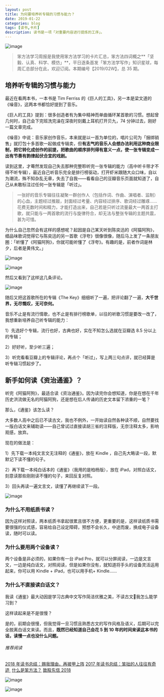 ```yaml
---
layout: post
title: 为何要培养听专辑的习惯与能力？
date: 2019-01-22
categories: blog
tags: [读书,卡片]
description: 读书是一项「对重要内容进行提炼的工序」。
---
```


![image](http://upload-images.jianshu.io/upload_images/32598-711e63df594f2047?imageMogr2/auto-orient/strip%7CimageView2/2/w/1240)

> 笨方法学习周报是我使用笨方法学习的卡片汇总，笨方法四词概之**「坚毅、认真、科学、模仿」**，平日逐条首发「笨方法学写作」知识星球，每周汇总部分在此，欢迎订阅。本期编号【2019/02W】，总 35 期。


## 培养听专辑的习惯与能力

最近在看两本书，一本书是 Tim Ferriss 的《巨人的工具》，另一本是梁文道的《噪音》，这两本书都恰好提到了音乐。

《巨人的工具》提到：很多创造者有为集中精神而单曲循环某首歌的习惯。想起曾几何时，自己会下完班洗完澡在深夜时刻戴上耳机打开贝九，74 分钟过去，刚好一篇文章完成。

《噪音》中说：音乐家创作音乐，本来就是以一首为单位的，唱片公司为「捆绑销售」就打包十多首歌一起做成专辑卖，但**有志气的音乐人会想办法利用这种商业限制，把它转化成创作的前提，把歌曲的顺序排列得有意义一点，使一张专辑变成一出有节奏有韵律起伏合宜的戏剧。**

读到这里，才蓦然发现自己失去那种完整聆听完一张专辑的能力（高中听卡带才不得不听专辑），最近自己听音乐完全是排行榜驱动，打开虾米跟随大众口味，自以为潮流，殊不知杂乱无章，失去了自我——看看自己的豆瓣音乐页面就知道了，自己从未敢标注过任何一张专辑是「听过」。　

> 一张好的音乐专辑往往凝聚一群创作人（包括作词、作曲、演唱者、监制）的心血，主题经过推敲，封面经过考量、内容经过排序、歌词经过雕琢……花费无数时间和精力，才能打造出来，自己若是只听过流量最大一两首主打歌，就只能与一两首歌的流行与旋律符合，却无法与整张专辑的主题共震，甚为可惜。

为什么自己忽然会有这样的感想呢？起因是自己某天听到陈奕迅的《阿猫阿狗》，细品味歌词觉得它与陈奕迅的另一首歌《浮夸》很像很像，随后马上发了一条朋友圈：「听懂了《阿猫阿狗》，你就可能听懂了《浮夸》。有趣的是，前者作词是林夕，后者是黄伟文。」

![image](http://upload-images.jianshu.io/upload_images/32598-ac383312e1e343aa?imageMogr2/auto-orient/strip%7CimageView2/2/w/1240)

![image](http://upload-images.jianshu.io/upload_images/32598-5d0860b11ecbb64d?imageMogr2/auto-orient/strip%7CimageView2/2/w/1240)

然后又看到了这样这几条评论。

![image](http://upload-images.jianshu.io/upload_images/32598-d822c409a13db210?imageMogr2/auto-orient/strip%7CimageView2/2/w/1240)

随后又把这首歌所在的专辑《The Key》细细听了一遍，把评论翻了一遍，**大千世界，无尽慨叹，无可奈何。**

音乐不止是有流行情歌，也不止是有排行榜歌单，以往的听歌习惯是要改一改了，我想重新培养自己听专辑的能力：

1）先选好个专辑，流行也好，古典也好，实在不知怎么选就在豆瓣选 8.5 分以上的专辑；

2）好好听，至少听三遍；

3）听完看看豆瓣上的专辑评论，再点个「听过」，写上两三句点评，就已经算是听专辑习惯起步了。

## 新手如何读《资治通鉴》？

听完《阿猫阿狗》，最适合读《资治通鉴》。因为读完你会想知道，你是在想在千年历史洪流做无名的阿猫阿狗，还是想在后人传诵的历史文本留下浓重的一笔？

那么，《通鉴》该怎么读？

大多数人高中之后已不读古文，我也不例外，一开始读自然各种读不顺，自然要找一版白话文来辅助读——自己曾试过直接读胡三省的注释版，无奈注释太多，影响观感，放弃。

现在的做法是：

1）先下载一本纯文言文无注释的《通鉴》，放在 Kindle ，自己先大略读一段，默默记下读不懂的句子。

2）再下载一本纯白话本的《通鉴》（我用的是柏杨版），放在 iPad，对照白话文，刻意读那些刚刚读不懂的句子，来回反复对照。

3）回头再读一遍文言文，读懂了再继续读下一段。

![image](http://upload-images.jianshu.io/upload_images/32598-c463d5e1746d2142?imageMogr2/auto-orient/strip%7CimageView2/2/w/1240)


### 为什么不用纸质书读？

因为这样对照读，两本纸质书拿起很累且很不方便，更重要的是，这样读纸质书需要很强的仪式感，容易给自己设定障碍，预想不会长久，中途而废，换成电子设备读，随时可以读。

### 为什么要用两个设备读？

两个设备是非必须的，如果你有一台 iPad Pro，就可以分屏阅读，一边是文言文，一边是纯白话文，对照阅读，但是如果你没有，就知道将手头的设备灵活运用起来，你可以用 Kindle + iPad，也可以用手机+ Kindle……

### 为什么不直接读白话文？

我读《通鉴》最大动因是学习古典中文写作简洁优雅之美，不读古文我怎么能学习到？

这样读起来是不是很慢？

是的，前期会很慢，但我觉得一旦习惯且熟悉古文的写作风格及语义，后期可以完全脱离白话文来读。而且，**既然已经知道自己会花 5 到 10 年的时间来读这本书的话，读慢一点也没什么问题。**



###### 推荐阅读 

[2018 年读书总结：赐我理由，再披甲上阵](https://mp.weixin.qq.com/s?__biz=MzA4MTQ0NDQxNg==&mid=2650639964&idx=1&sn=2f0ae0a0ec855d2b2fb7ccdd0fb82475&chksm=879dc573b0ea4c650ab8120790b8e542130c5ce0f1aa08192d67e95ca8d587797afa2104410f&token=468183103&lang=zh_CN#rd)
[2017 年读书总结：笨拙的人往往有奇迹 ](https://mp.weixin.qq.com/s?__biz=MzA4MTQ0NDQxNg==&mid=2650639495&idx=1&sn=c4e20f2d296f9bf7ae7e1d4449427dde&chksm=879dc7a8b0ea4ebe5960f5f05fa881378828baa482917c729f8106fec87ac10ee40aedab2e3b&token=2060945290&lang=zh_CN&scene=21#wechat_redirect) 
[什么是笨方法？](https://mp.weixin.qq.com/s?__biz=MzA4MTQ0NDQxNg==&mid=2650639834&idx=1&sn=7d6e7b978ca39be434b0bfc6084e3f7a&chksm=879dc6f5b0ea4fe3864b7bc4f8a1849dbfc85ef80e2de6f9542886f791b9ab4f4c660496d507&token=2060945290&lang=zh_CN&scene=21#wechat_redirect) 
[致股东信 2018](https://mp.weixin.qq.com/s?__biz=MzA4MTQ0NDQxNg==&mid=2650639834&idx=1&sn=7d6e7b978ca39be434b0bfc6084e3f7a&chksm=879dc6f5b0ea4fe3864b7bc4f8a1849dbfc85ef80e2de6f9542886f791b9ab4f4c660496d507&token=2060945290&lang=zh_CN&scene=21#wechat_redirect) 


![image](http://upload-images.jianshu.io/upload_images/32598-e22af4a46bcb85db?imageMogr2/auto-orient/strip%7CimageView2/2/w/1240)

![image](http://upload-images.jianshu.io/upload_images/32598-da02629380b6fcd9?imageMogr2/auto-orient/strip%7CimageView2/2/w/1240)